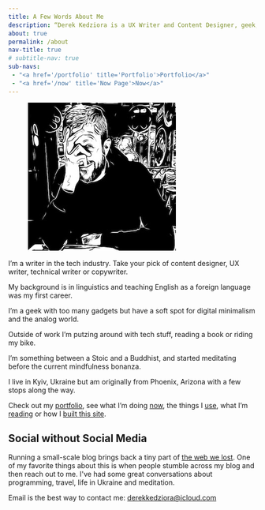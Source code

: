 ```yaml
---
title: A Few Words About Me
description: “Derek Kedziora is a UX Writer and Content Designer, geek, tinkerer and avid reader.”   
about: true
permalink: /about
nav-title: true
# subtitle-nav: true 
sub-navs:
 - "<a href='/portfolio' title='Portfolio'>Portfolio</a>"
 - "<a href='/now' title='Now Page'>Now</a>"
--- 
```


<figure class="about-image"><img src="/static/derek.jpg" alt="The author at a cafe" title="Derek Kedziora"></figure>


I’m a writer in the tech industry. Take your pick of content designer, UX writer, technical writer or copywriter. 

My background is in linguistics and teaching English as a foreign language was my first career. 

I’m a geek with too many gadgets but have a soft spot for digital minimalism and the analog world.  

Outside of work I’m putzing around with tech stuff, reading a book or riding my bike. 

I’m something between a Stoic and a Buddhist, and started meditating before the current mindfulness bonanza. 

I live in Kyiv, Ukraine but am originally from Phoenix, Arizona with a few stops along the way. 

Check out my [portfolio](/portfolio), see what I’m doing [now](/now), the things I [use](/uses), what I’m [reading](/reading) or how I [built this site](/colophon).  

## Social without Social Media 

Running a small-scale blog brings back a tiny part of [the web we lost](https://anildash.com/2012/12/13/the_web_we_lost/). One of my favorite things about this is when people stumble across my blog and then reach out to me. I've had some great conversations about programming, travel, life in Ukraine and meditation.  

Email is the best way to contact me: derekkedziora@icloud.com 